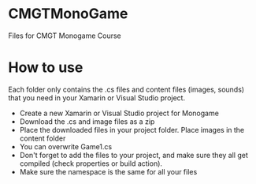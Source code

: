 # CMGTMonoGame
Files for CMGT Monogame Course

# How to use
Each folder only contains the .cs files and content files (images, sounds) that you need in your Xamarin or Visual Studio project.

- Create a new Xamarin or Visual Studio project for Monogame
- Download the .cs and image files as a zip
- Place the downloaded files in your project folder. Place images in the content folder
- You can overwrite Game1.cs
- Don't forget to add the files to your project, and make sure they all get compiled (check properties or build action).
- Make sure the namespace is the same for all your files
